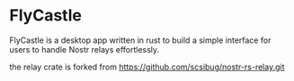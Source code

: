 # FlyCastle

FlyCastle is a desktop app written in rust to build a simple interface for users to handle Nostr relays effortlessly.

the relay crate is forked from https://github.com/scsibug/nostr-rs-relay.git
